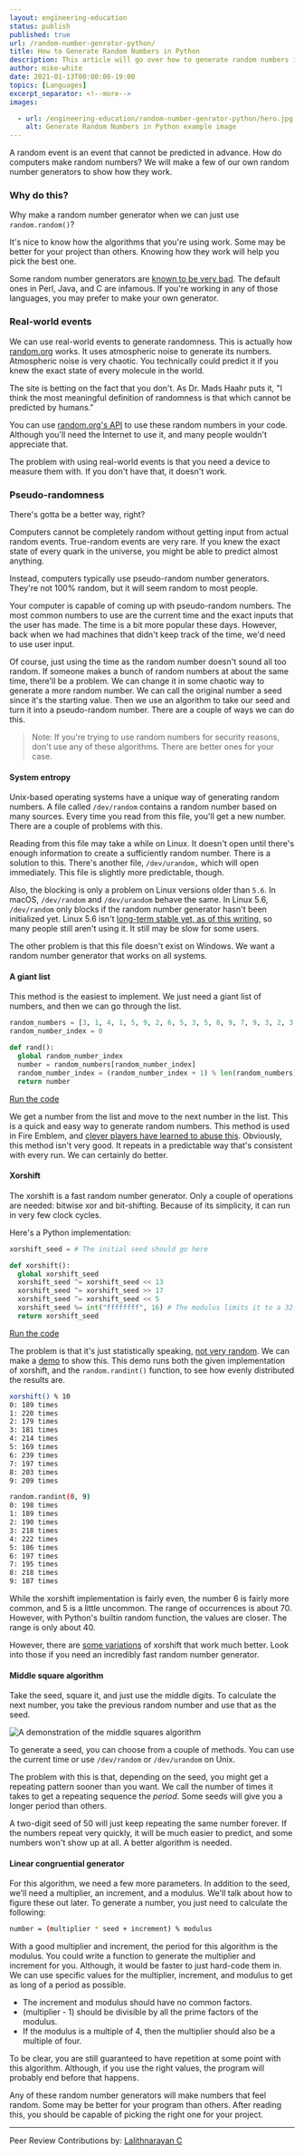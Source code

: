 ```yaml
---
layout: engineering-education
status: publish
published: true
url: /random-number-genrator-python/
title: How to Generate Random Numbers in Python
description: This article will go over how to generate random numbers in Python. Computers cannot be completely random without getting input from actual random events. True-random events are very rare.
author: mike-white
date: 2021-01-13T00:00:00-19:00
topics: [Languages]
excerpt_separator: <!--more-->
images:

  - url: /engineering-education/random-number-genrator-python/hero.jpg
    alt: Generate Random Numbers in Python example image
---
```

A random event is an event that cannot be predicted in advance. How do computers make random numbers? We will make a few of our own random number generators to show how they work.
<!--more-->

### Why do this?
Why make a random number generator when we can just use `random.random()`?

It's nice to know how the algorithms that you're using work. Some may be better for your project than others. Knowing how they work will help you pick the best one.

Some random number generators are [known to be very bad](http://www0.cs.ucl.ac.uk/staff/d.jones/GoodPracticeRNG.pdf). The default ones in Perl, Java, and C are infamous. If you're working in any of those languages, you may prefer to make your own generator.

### Real-world events
We can use real-world events to generate randomness. This is actually how [random.org](https://www.random.org/) works. It uses atmospheric noise to generate its numbers. Atmospheric noise is very chaotic. You technically could predict it if you knew the exact state of every molecule in the world. 

The site is betting on the fact that you don't. As Dr. Mads Haahr puts it, "I think the most meaningful definition of randomness is that which cannot be predicted by humans."

You can use [random.org's API](https://api.random.org/dashboard) to use these random numbers in your code. Although you'll need the Internet to use it, and many people wouldn't appreciate that.

The problem with using real-world events is that you need a device to measure them with. If you don't have that, it doesn't work.

### Pseudo-randomness
There's gotta be a better way, right?

Computers cannot be completely random without getting input from actual random events. True-random events are very rare. If you knew the exact state of every quark in the universe, you might be able to predict almost anything.

Instead, computers typically use pseudo-random number generators. They're not 100% random, but it will seem random to most people.

Your computer is capable of coming up with pseudo-random numbers. The most common numbers to use are the current time and the exact inputs that the user has made. The time is a bit more popular these days. However, back when we had machines that didn't keep track of the time, we'd need to use user input.

Of course, just using the time as the random number doesn't sound all too random. If someone makes a bunch of random numbers at about the same time, there'll be a problem. We can change it in some chaotic way to generate a more random number. We can call the original number a seed since it's the starting value. Then we use an algorithm to take our seed and turn it into a pseudo-random number. There are a couple of ways we can do this.

>Note: If you're trying to use random numbers for security reasons, don't use any of these algorithms. There are better ones for your case.

#### System entropy
Unix-based operating systems have a unique way of generating random numbers. A file called `/dev/random` contains a random number based on many sources. Every time you read from this file, you'll get a new number. There are a couple of problems with this.

Reading from this file may take a while on Linux. It doesn't open until there's enough information to create a sufficiently random number. There is a solution to this. There's another file, `/dev/urandom,` which will open immediately. This file is slightly more predictable, though. 

Also, the blocking is only a problem on Linux versions older than `5.6`. In macOS, `/dev/random` and `/dev/urandom` behave the same. In Linux 5.6, `/dev/random` only blocks if the random number generator hasn't been initialized yet. Linux 5.6 isn't [long-term stable yet, as of this writing](https://www.kernel.org/), so many people still aren't using it. It still may be slow for some users.

The other problem is that this file doesn't exist on Windows. We want a random number generator that works on all systems.

#### A giant list
This method is the easiest to implement. We just need a giant list of numbers, and then we can go through the list.

```python
random_numbers = [3, 1, 4, 1, 5, 9, 2, 6, 5, 3, 5, 8, 9, 7, 9, 3, 2, 3, 8, 4, 6, 2, 6, 4]
random_number_index = 0

def rand():
  global random_number_index
  number = random_numbers[random_number_index]
  random_number_index = (random_number_index + 1) % len(random_numbers)
  return number
```

[Run the code](https://repl.it/@Botahamec/Giant-Random-List)

We get a number from the list and move to the next number in the list. This is a quick and easy way to generate random numbers. This method is used in Fire Emblem, and [clever players have learned to abuse this](https://www.youtube.com/watch?v=Qq8ZRWkhovs). Obviously, this method isn't very good. It repeats in a predictable way that's consistent with every run. We can certainly do better.

#### Xorshift
The xorshift is a fast random number generator. Only a couple of operations are needed: bitwise xor and bit-shifting. Because of its simplicity, it can run in very few clock cycles. 

Here's a Python implementation:

```python
xorshift_seed = # The initial seed should go here

def xorshift():
  global xorshift_seed
  xorshift_seed ^= xorshift_seed << 13
  xorshift_seed ^= xorshift_seed >> 17
  xorshift_seed ^= xorshift_seed << 5
  xorshift_seed %= int("ffffffff", 16) # The modulus limits it to a 32-bit number
  return xorshift_seed
```

[Run the code](https://repl.it/@Botahamec/Xorshift)

The problem is that it's just statistically speaking, [not very random](https://www.iro.umontreal.ca/~lecuyer/myftp/papers/xorshift.pdf). We can make a [demo](https://repl.it/@Botahamec/Xorshift-Test) to show this. This demo runs both the given implementation of xorshift, and the `random.randint()` function, to see how evenly distributed the results are.

```bash
xorshift() % 10
0: 189 times
1: 220 times
2: 179 times
3: 181 times
4: 214 times
5: 169 times
6: 239 times
7: 197 times
8: 203 times
9: 209 times

random.randint(0, 9)
0: 198 times
1: 189 times
2: 190 times
3: 218 times
4: 222 times
5: 186 times
6: 197 times
7: 195 times
8: 218 times
9: 187 times
```

While the xorshift implementation is fairly even, the number 6 is fairly more common, and 5 is a little uncommon. The range of occurrences is about 70. However, with Python's builtin random function, the values are closer. The range is only about 40.

However, there are [some variations](https://en.wikipedia.org/wiki/Xorshift#Variations) of xorshift that work much better. Look into those if you need an incredibly fast random number generator.

#### Middle square algorithm
Take the seed, square it, and just use the middle digits. To calculate the next number, you take the previous random number and use that as the seed.

![A demonstration of the middle squares algorithm](/engineering-educationmiddle_squares.png)

To generate a seed, you can choose from a couple of methods. You can use the current time or use `/dev/random` or `/dev/urandom` on Unix.

The problem with this is that, depending on the seed, you might get a repeating pattern sooner than you want. We call the number of times it takes to get a repeating sequence the *period*. Some seeds will give you a longer period than others. 

A two-digit seed of 50 will just keep repeating the same number forever. If the numbers repeat very quickly, it will be much easier to predict, and some numbers won't show up at all. A better algorithm is needed.

#### Linear congruential generator
For this algorithm, we need a few more parameters. In addition to the seed, we'll need a multiplier, an increment, and a modulus. We'll talk about how to figure these out later. To generate a number, you just need to calculate the following:

```bash
number = (multiplier * seed + increment) % modulus
```

With a good multiplier and increment, the period for this algorithm is the modulus. You could write a function to generate the multiplier and increment for you. Although, it would be faster to just hard-code them in. We can use specific values for the multiplier, increment, and modulus to get as long of a period as possible.

- The increment and modulus should have no common factors.
- (multiplier - 1) should be divisible by all the prime factors of the modulus.
- If the modulus is a multiple of 4, then the multiplier should also be a multiple of four.

To be clear, you are still guaranteed to have repetition at some point with this algorithm. Although, if you use the right values, the program will probably end before that happens.

Any of these random number generators will make numbers that feel random. Some may be better for your program than others. After reading this, you should be capable of picking the right one for your project.

---
Peer Review Contributions by: [Lalithnarayan C](/engineering-education/authors/lalithnarayan-c/)
